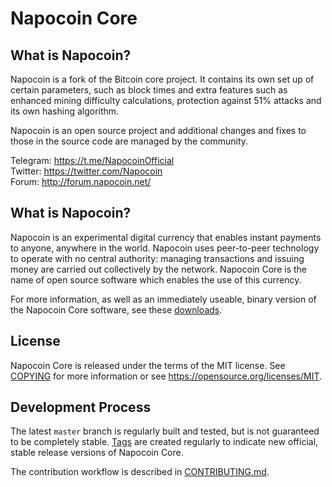 
Napocoin Core
================

What is Napocoin?
--------------------

Napocoin is a fork of the Bitcoin core project. It contains its own
set up of certain parameters, such as block times and extra features such
as enhanced mining difficulty calculations, protection against 51% attacks
and its own hashing algorithm.

Napocoin is an open source project and additional changes and fixes to those in
the source code are managed by the community.

Telegram: https://t.me/NapocoinOfficial  
Twitter: https://twitter.com/Napocoin  
Forum: http://forum.napocoin.net/


What is Napocoin?
----------------

Napocoin is an experimental digital currency that enables instant payments to
anyone, anywhere in the world. Napocoin uses peer-to-peer technology to operate
with no central authority: managing transactions and issuing money are carried
out collectively by the network. Napocoin Core is the name of open source
software which enables the use of this currency.

For more information, as well as an immediately useable, binary version of
the Napocoin Core software, see these [downloads](https://github.com/Zetalon0/Napocoin/releases).


License
-------

Napocoin Core is released under the terms of the MIT license. See [COPYING](COPYING) for more
information or see https://opensource.org/licenses/MIT.


Development Process
-------------------

The latest `master` branch is regularly built and tested, but is not guaranteed to be
completely stable. [Tags](https://github.com/Napocoin/Napocoin/tags) are created
regularly to indicate new official, stable release versions of Napocoin Core.

The contribution workflow is described in [CONTRIBUTING.md](CONTRIBUTING.md).
